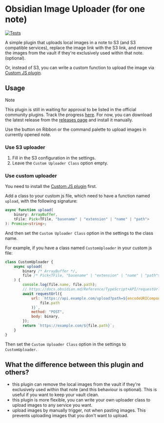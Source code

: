 # Obsidian Image Uploader (for one note)

[![Tests](https://github.com/yy4382/obsidian-image-upload/actions/workflows/test.yml/badge.svg)](https://github.com/yy4382/obsidian-image-upload/actions/workflows/test.yml)

A simple plugin that uploads local images in a note to S3 (and S3 compatible services), replace the image link with the S3 link, and remove the images from the vault if they're exclusively used within that note. (optional).

Or, instead of S3, you can write a custom function to upload the image via [Custom JS plugin](https://github.com/saml-dev/obsidian-custom-js).

## Usage

> [!NOTE]
> This plugin is still in waiting for approval to be listed in the official community plugins. Track the progress [here](https://github.com/obsidianmd/obsidian-releases/pull/4524).
> For now, you can download the latest release from the [releases page](https://github.com/yy4382/obsidian-image-upload/releases) and install it manually.

Use the button on Ribbon or the command palette to upload images in currently opened note.

### Use S3 uploader

1. Fill in the S3 configuration in the settings.
2. Leave the `Custom Uploader Class` option empty.

### Use custom uploader

You need to install the [Custom JS plugin](https://github.com/saml-dev/obsidian-custom-js) first.

Add a class to your custom js file, which need to have a function named `upload`, with the following signature:

```typescript
async function upload(
	binary: ArrayBuffer,
	tFile: Pick<TFile, "basename" | "extension" | "name" | "path">
): Promise<string>;
```

And then set the `Custom Uploader Class` option in the settings to the class name.

For example, if you have a class named `CustomUploader` in your custom js file:

```javascript
class CustomUploader {
	async upload(
		binary /* ArrayBuffer */,
		file /* Pick<TFile, "basename" | "extension" | "name" | "path"> */
	) {
		console.log(file.name, file.path);
		// https://docs.obsidian.md/Reference/TypeScript+API/requestUrl
		await requestUrl({
			url: `https://api.example.com/upload?path=${encodeURIComponent(
				file.path
			)}`,
			method: "POST",
			body: binary,
		});
		return `https://example.com/${file.path}`;
	}
}
```

Then set the `Custom Uploader Class` option in the settings to `CustomUploader`.

## What the difference between this plugin and others?

-   this plugin can remove the local images from the vault if they're exclusively used within that note (and this behaviour is optional). This is useful if you want to keep your vault clean.
-   this plugin is more flexible, you can write your own uploader class to upload images to any service you want.
-   upload images by manually trigger, not when pasting images. This prevents uploading images that you don't want to upload.
